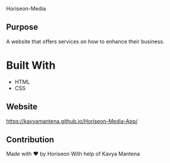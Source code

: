 Horiseon-Media

## Purpose
A website that offers services on how to enhance their business. 

# Built With
* HTML
* CSS

## Website
https://kavyamantena.github.io/Horiseon-Media-App/

## Contribution
Made with ❤️️ by Horiseon
With help of Kavya Mantena